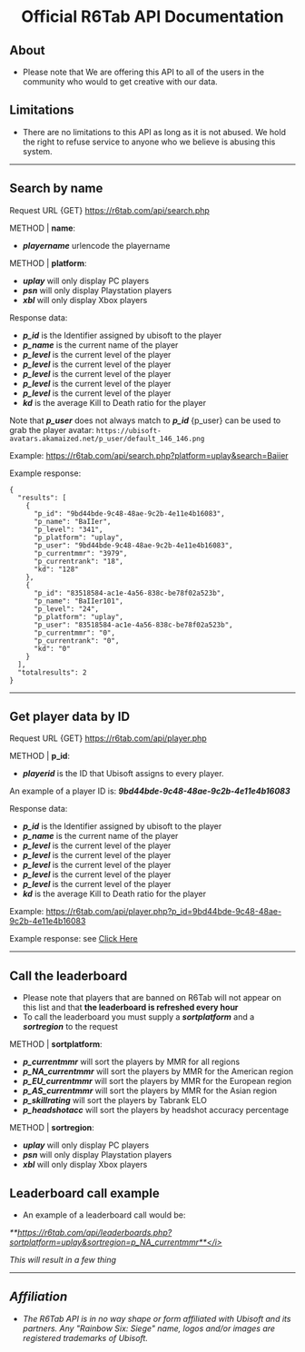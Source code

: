 <p align="center">
  <h1 align="center">Official R6Tab API Documentation</h3>
</p>

## About
- Please note that We are offering this API to all of the users in the community who would to get creative with our data.

## Limitations
- There are no limitations to this API as long as it is not abused. We hold the right to refuse service to anyone who we believe is abusing this system.

<hr>

## Search by name

Request URL {GET} https://r6tab.com/api/search.php

METHOD | **name**:

- <i>**playername**</i> urlencode the playername<br>


METHOD | **platform**:

- <i>**uplay**</i> will only display PC players<br>
- <i>**psn**</i> will only display Playstation players<br>
- <i>**xbl**</i> will only display Xbox players<br>

Response data:

- <i>**p_id**</i> is the Identifier assigned by ubisoft to the player<br>
- <i>**p_name**</i> is the current name of the player<br>
- <i>**p_level**</i> is the current level of the player<br>
- <i>**p_level**</i> is the current level of the player<br>
- <i>**p_level**</i> is the current level of the player<br>
- <i>**p_level**</i> is the current level of the player<br>
- <i>**p_level**</i> is the current level of the player<br>
- <i>**kd**</i> is the average Kill to Death ratio for the player<br>

Note that <i>**p_user**</i> does not always match to <i>**p_id**</i> {p_user} can be used to grab the player avatar: `https://ubisoft-avatars.akamaized.net/p_user/default_146_146.png`


Example: https://r6tab.com/api/search.php?platform=uplay&search=Baiier

Example response:
```
{
  "results": [
    {
      "p_id": "9bd44bde-9c48-48ae-9c2b-4e11e4b16083",
      "p_name": "BaIIer",
      "p_level": "341",
      "p_platform": "uplay",
      "p_user": "9bd44bde-9c48-48ae-9c2b-4e11e4b16083",
      "p_currentmmr": "3979",
      "p_currentrank": "18",
      "kd": "128"
    },
    {
      "p_id": "83518584-ac1e-4a56-838c-be78f02a523b",
      "p_name": "BaIIer101",
      "p_level": "24",
      "p_platform": "uplay",
      "p_user": "83518584-ac1e-4a56-838c-be78f02a523b",
      "p_currentmmr": "0",
      "p_currentrank": "0",
      "kd": "0"
    }
  ],
  "totalresults": 2
}
```
<hr>

## Get player data by ID

Request URL {GET} https://r6tab.com/api/player.php

METHOD | **p_id**:

- <i>**playerid**</i> is the ID that Ubisoft assigns to every player.<br>

An example of a player ID is: <i>**9bd44bde-9c48-48ae-9c2b-4e11e4b16083**</i>

Response data:

- <i>**p_id**</i> is the Identifier assigned by ubisoft to the player<br>
- <i>**p_name**</i> is the current name of the player<br>
- <i>**p_level**</i> is the current level of the player<br>
- <i>**p_level**</i> is the current level of the player<br>
- <i>**p_level**</i> is the current level of the player<br>
- <i>**p_level**</i> is the current level of the player<br>
- <i>**p_level**</i> is the current level of the player<br>
- <i>**kd**</i> is the average Kill to Death ratio for the player<br>



Example: https://r6tab.com/api/player.php?p_id=9bd44bde-9c48-48ae-9c2b-4e11e4b16083

Example response:  see <u>[Click Here](https://github.com/AustinLeath/mmrcalculator/blob/master/assets/images/ranks.jpg)</u>





<!--
## Search via player ID

To find a players ID you can go to https://www.r6tab.com and search for a user. Once you are on the users page there will be a long series of letters and numbers after the .com in r6tab. These letters and numbers are the users ID.

- When you search for a player by using and ID you must use `p_id=xxxxxxxx-xxxx-xxxx-xxxx-xxxxxxxxxxxx` just like below
`https://r6tab.com/api/player.php?p_id=xxxxxxxx-xxxx-xxxx-xxxx-xxxxxxxxxxxx`

-->


















<hr>

## Call the leaderboard
- Please note that players that are banned on R6Tab will not appear on this list and that **the leaderboard is refreshed every hour**
- To call the leaderboard you must supply a <i>**sortplatform**</i> and a <i>**sortregion**</i> to the request

METHOD | **sortplatform**:

- <i>**p_currentmmr**</i> will sort the players by MMR for all regions<br>
- <i>**p_NA_currentmmr**</i> will sort the players by MMR for the American region<br>
- <i>**p_EU_currentmmr**</i> will sort the players by MMR for the European region<br>
- <i>**p_AS_currentmmr**</i> will sort the players by MMR for the Asian region<br>
- <i>**p_skillrating**</i> will sort the players by Tabrank ELO<br>
- <i>**p_headshotacc**</i> will sort the players by headshot accuracy percentage<br>

METHOD | **sortregion**:

- <i>**uplay**</i> will only display PC players<br>
- <i>**psn**</i> will only display Playstation players<br>
- <i>**xbl**</i> will only display Xbox players<br>

## Leaderboard call example
- An example of a leaderboard call would be:

<i>**https://r6tab.com/api/leaderboards.php?sortplatform=uplay&sortregion=p_NA_currentmmr**</i>

This will result in a few thing

<hr>

## Affiliation
- The R6Tab API is in no way shape or form affiliated with Ubisoft and its partners. Any "Rainbow Six: Siege" name, logos and/or images are registered trademarks of Ubisoft.
